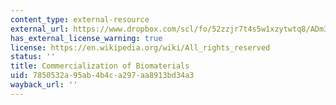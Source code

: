 ```yaml
---
content_type: external-resource
external_url: https://www.dropbox.com/scl/fo/52zzjr7t4s5w1xzytwtq8/ADm3MHtIG7hl1YjBRO4FWoo/Chapters/Chapter%2013%20Commercialization%20of%20Biomaterials?dl=0&rlkey=qojtvzyd9q8cpudjtvj939i69
has_external_license_warning: true
license: https://en.wikipedia.org/wiki/All_rights_reserved
status: ''
title: Commercialization of Biomaterials
uid: 7850532a-95ab-4b4c-a297-aa8913bd34a3
wayback_url: ''
---
```

